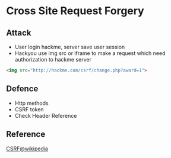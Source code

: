 # Cross Site Request Forgery

## Attack
* User login hackme, server save user session
* Hackyou use img src or iframe to make a request which need authorization to hackme server

```html
<img src="http://hackme.com/csrf/change.php?award=1"> 
```

## Defence
* Http methods
* CSRF token
* Check Header Reference


## Reference
[CSRF@wikipedia](https://en.wikipedia.org/wiki/Cross-site_request_forgery)